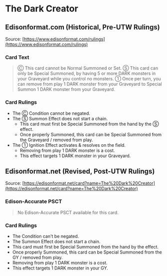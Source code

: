 # The Dark Creator

## Edisonformat.com (Historical, Pre-UTW Rulings)

Source: [https://www.edisonformat.com/rulings](https://www.edisonformat.com/rulings)

### Card Text

> Ⓒ This card cannot be Normal Summoned or Set. Ⓢ This card can only be Special Summoned, by having 5 or more DARK monsters in your Graveyard while you control no monsters. ① Once per turn, you can remove from play 1 DARK monster from your Graveyard to Special Summon 1 DARK monster from your Graveyard.

### Card Rulings

*   The Ⓒ Condition cannot be negated.
*   The Ⓢ Summon Effect does not start a chain.
    *   This card must first be Special Summoned from the hand by the Ⓢ effect.
    *   Once properly Summoned, this card can be Special Summoned from the Graveyard / removed from play.
*   The ① Ignition Effect activates & resolves on the field.
    *   Removing from play 1 DARK monster is a cost.
    *   This effect targets 1 DARK monster in your Graveyard.

## Edisonformat.net (Revised, Post-UTW Rulings)

Source: [https://edisonformat.net/card?name=The%20Dark%20Creator](https://edisonformat.net/card?name=The%20Dark%20Creator)

### Edison-Accurate PSCT

> No Edison-Accurate PSCT available for this card.

### Card Rulings

*   The Condition can't be negated.
*   The Summon Effect does not start a chain.
*   This card must first be Special Summoned from the hand by the effect.
*   Once properly Summoned, this card can be Special Summoned from the GY / removed from play.
*   Removing from play 1 DARK monster is a cost.
*   This effect targets 1 DARK monster in your GY.
            